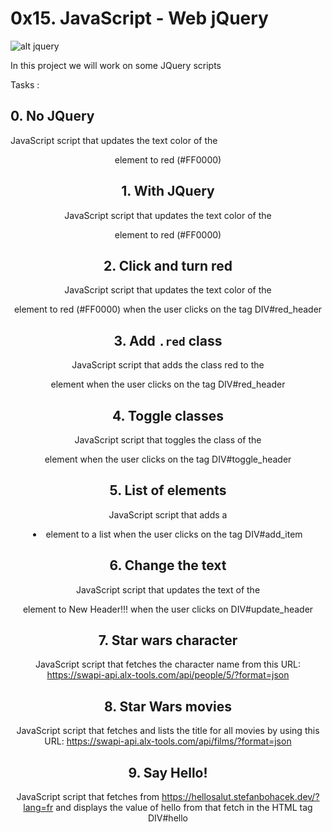 # 0x15. JavaScript - Web jQuery

![alt jquery](https://s3.amazonaws.com/intranet-projects-files/holbertonschool-higher-level_programming+/305/4724718.jpg)

In this project we will work on some JQuery scripts

Tasks :

## 0. No JQuery
JavaScript script that updates the text color of the <header> element to red (#FF0000)

## 1. With JQuery
JavaScript script that updates the text color of the <header> element to red (#FF0000)

## 2. Click and turn red
JavaScript script that updates the text color of the <header> element to red (#FF0000) when the user clicks on the tag DIV#red_header

## 3. Add `.red` class
JavaScript script that adds the class red to the <header> element when the user clicks on the tag DIV#red_header

## 4. Toggle classes
JavaScript script that toggles the class of the <header> element when the user clicks on the tag DIV#toggle_header

## 5. List of elements
JavaScript script that adds a <li> element to a list when the user clicks on the tag DIV#add_item

## 6. Change the text
JavaScript script that updates the text of the <header> element to New Header!!! when the user clicks on DIV#update_header

## 7. Star wars character
JavaScript script that fetches the character name from this URL: https://swapi-api.alx-tools.com/api/people/5/?format=json

## 8. Star Wars movies
JavaScript script that fetches and lists the title for all movies by using this URL: https://swapi-api.alx-tools.com/api/films/?format=json

## 9. Say Hello!
JavaScript script that fetches from https://hellosalut.stefanbohacek.dev/?lang=fr and displays the value of hello from that fetch in the HTML tag DIV#hello
